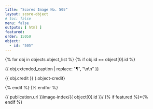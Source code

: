```yaml
---
title: "Scores Image No. 505"
layout: score-object
# toc: false
menu: false
outputs: [ html ]
featured: 
order: 15050
object:
  - id: "505"
---
```


{% for obj in objects.object_list %}
{% if obj.id == object[0].id %}

{{ obj.extended_caption | replace: "¶", "\n\n" }}

{{ obj.credit }} {.object-credit}

{% endif %}
{% endfor %}

<div class="object-credit object-url is-print-only">

{{ publication.url }}image-index/{{ object[0].id }}/ {% if featured %}*{% endif %}

</div>
